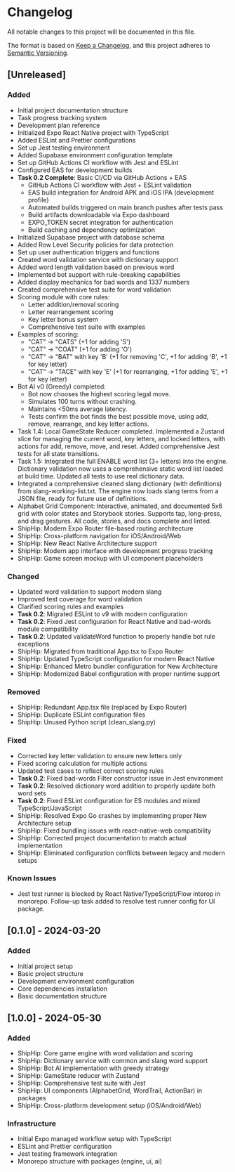 # Changelog

All notable changes to this project will be documented in this file.

The format is based on [Keep a Changelog](https://keepachangelog.com/en/1.0.0/),
and this project adheres to [Semantic Versioning](https://semver.org/spec/v2.0.0.html).

## [Unreleased]

### Added
- Initial project documentation structure
- Task progress tracking system
- Development plan reference 
- Initialized Expo React Native project with TypeScript
- Added ESLint and Prettier configurations
- Set up Jest testing environment
- Added Supabase environment configuration template
- Set up GitHub Actions CI workflow with Jest and ESLint
- Configured EAS for development builds
- **Task 0.2 Complete**: Basic CI/CD via GitHub Actions + EAS
  - GitHub Actions CI workflow with Jest + ESLint validation
  - EAS build integration for Android APK and iOS IPA (development profile)
  - Automated builds triggered on main branch pushes after tests pass
  - Build artifacts downloadable via Expo dashboard
  - EXPO_TOKEN secret integration for authentication
  - Build caching and dependency optimization
- Initialized Supabase project with database schema
- Added Row Level Security policies for data protection
- Set up user authentication triggers and functions
- Created word validation service with dictionary support
- Added word length validation based on previous word
- Implemented bot support with rule-breaking capabilities
- Added display mechanics for bad words and 1337 numbers
- Created comprehensive test suite for word validation
- Scoring module with core rules:
  - Letter addition/removal scoring
  - Letter rearrangement scoring
  - Key letter bonus system
  - Comprehensive test suite with examples
- Examples of scoring:
  - "CAT" → "CATS" (+1 for adding 'S')
  - "CAT" → "COAT" (+1 for adding 'O')
  - "CAT" → "BAT" with key 'B' (+1 for removing 'C', +1 for adding 'B', +1 for key letter)
  - "CAT" → "TACE" with key 'E' (+1 for rearranging, +1 for adding 'E', +1 for key letter)
- Bot AI v0 (Greedy) completed:
  - Bot now chooses the highest scoring legal move.
  - Simulates 100 turns without crashing.
  - Maintains <50ms average latency.
  - Tests confirm the bot finds the best possible move, using add, remove, rearrange, and key letter actions.
- Task 1.4: Local GameState Reducer completed. Implemented a Zustand slice for managing the current word, key letters, and locked letters, with actions for add, remove, move, and reset. Added comprehensive Jest tests for all state transitions.
- Task 1.5: Integrated the full ENABLE word list (3+ letters) into the engine. Dictionary validation now uses a comprehensive static word list loaded at build time. Updated all tests to use real dictionary data.
- Integrated a comprehensive cleaned slang dictionary (with definitions) from slang-working-list.txt. The engine now loads slang terms from a JSON file, ready for future use of definitions.
- Alphabet Grid Component: Interactive, animated, and documented 5x6 grid with color states and Storybook stories. Supports tap, long-press, and drag gestures. All code, stories, and docs complete and linted.
- ShipHip: Modern Expo Router file-based routing architecture
- ShipHip: Cross-platform navigation for iOS/Android/Web
- ShipHip: New React Native Architecture support
- ShipHip: Modern app interface with development progress tracking
- ShipHip: Game screen mockup with UI component placeholders

### Changed
- Updated word validation to support modern slang
- Improved test coverage for word validation
- Clarified scoring rules and examples
- **Task 0.2**: Migrated ESLint to v9 with modern configuration
- **Task 0.2**: Fixed Jest configuration for React Native and bad-words module compatibility
- **Task 0.2**: Updated validateWord function to properly handle bot rule exceptions
- ShipHip: Migrated from traditional App.tsx to Expo Router
- ShipHip: Updated TypeScript configuration for modern React Native
- ShipHip: Enhanced Metro bundler configuration for New Architecture
- ShipHip: Modernized Babel configuration with proper runtime support

### Removed
- ShipHip: Redundant App.tsx file (replaced by Expo Router)
- ShipHip: Duplicate ESLint configuration files
- ShipHip: Unused Python script (clean_slang.py)

### Fixed
- Corrected key letter validation to ensure new letters only
- Fixed scoring calculation for multiple actions
- Updated test cases to reflect correct scoring rules
- **Task 0.2**: Fixed bad-words Filter constructor issue in Jest environment
- **Task 0.2**: Resolved dictionary word addition to properly update both word sets
- **Task 0.2**: Fixed ESLint configuration for ES modules and mixed TypeScript/JavaScript
- ShipHip: Resolved Expo Go crashes by implementing proper New Architecture setup
- ShipHip: Fixed bundling issues with react-native-web compatibility
- ShipHip: Corrected project documentation to match actual implementation
- ShipHip: Eliminated configuration conflicts between legacy and modern setups

### Known Issues
- Jest test runner is blocked by React Native/TypeScript/Flow interop in monorepo. Follow-up task added to resolve test runner config for UI package.

## [0.1.0] - 2024-03-20

### Added
- Initial project setup
- Basic project structure
- Development environment configuration
- Core dependencies installation
- Basic documentation structure 

## [1.0.0] - 2024-05-30

### Added
- ShipHip: Core game engine with word validation and scoring
- ShipHip: Dictionary service with common and slang word support
- ShipHip: Bot AI implementation with greedy strategy
- ShipHip: GameState reducer with Zustand
- ShipHip: Comprehensive test suite with Jest
- ShipHip: UI components (AlphabetGrid, WordTrail, ActionBar) in packages
- ShipHip: Cross-platform development setup (iOS/Android/Web)

### Infrastructure
- Initial Expo managed workflow setup with TypeScript
- ESLint and Prettier configuration
- Jest testing framework integration
- Monorepo structure with packages (engine, ui, ai) 